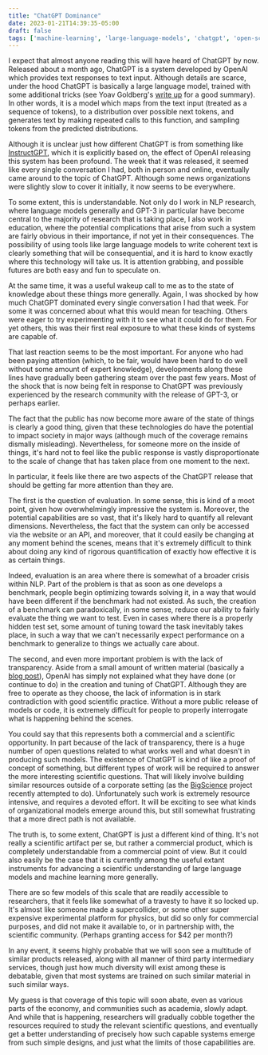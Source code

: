 ```yaml
---
title: "ChatGPT Dominance"
date: 2023-01-21T14:39:35-05:00
draft: false
tags: ['machine-learning', 'large-language-models', 'chatgpt', 'open-science', 'evaluation']
---
```


I expect that almost anyone reading this will have heard of ChatGPT by now. Released about a month ago, ChatGPT is a system developed by OpenAI which provides text responses to text input. Although details are scarce, under the hood ChatGPT is basically a large language model, trained with some additional tricks (see Yoav Goldberg's [write up](https://gist.github.com/yoavg/59d174608e92e845c8994ac2e234c8a9) for a good summary). In other words, it is a model which maps from the text input (treated as a sequence of tokens), to a distribution over possible next tokens, and generates text by making repeated calls to this function, and sampling tokens from the predicted distributions.

Although it is unclear just how different ChatGPT is from something like [InstructGPT](https://openai.com/blog/instruction-following/), which it is explicitly based on, the effect of OpenAI releasing this system has been profound. The week that it was released, it seemed like every single conversation I had, both in person and online, eventually came around to the topic of ChatGPT.  Although some news organizations were slightly slow to cover it initially, it now seems to be everywhere.

To some extent, this is understandable. Not only do I work in NLP research, where language models generally and GPT-3 in particular have become central to the majority of research that is taking place, I also work in education, where the potential complications that arise from such a system are fairly obvious in their importance, if not yet in their consequences. The possibility of using tools like large language models to write coherent text is clearly something that will be consequential, and it is hard to know exactly where this technology will take us. It is attention grabbing, and possible futures are both easy and fun to speculate on.

At the same time, it was a useful wakeup call to me as to the state of knowledge about these things more generally. Again, I was shocked by how much ChatGPT dominated every single conversation I had that week. For some it was concerned about what this would mean for teaching. Others were eager to try experimenting with it to see what it could do for them. For yet others, this was their first real exposure to what these kinds of systems are capable of. 

That last reaction seems to be the most important. For anyone who had been paying attention (which, to be fair, would have been hard to do well without some amount of expert knowledge), developments along these lines have gradually been gathering steam over the past few years. Most of the shock that is now being felt in response to ChatGPT was previously experienced by the research community with the release of GPT-3, or perhaps earlier.

The fact that the public has now become more aware of the state of things is clearly a good thing, given that these technologies do have the potential to impact society in major ways (although much of the coverage remains dismally misleading). Nevertheless, for someone more on the inside of things, it's hard not to feel like the public response is vastly disproportionate to the scale of change that has taken place from one moment to the next. 

In particular, it feels like there are two aspects of the ChatGPT release that should be getting far more attention than they are.

The first is the question of evaluation. In some sense, this is kind of a moot point, given how overwhelmingly impressive the system is. Moreover, the potential capabilities are so vast, that it's likely hard to quantify all relevant dimensions. Nevertheless, the fact that the system can only be accessed via the website or an API, and moreover, that it could easily be changing at any moment behind the scenes, means that it's extremely difficult to think about doing any kind of rigorous quantification of exactly how effective it is as certain things.

Indeed, evaluation is an area where there is somewhat of a broader crisis within NLP. Part of the problem is that as soon as one develops a benchmark, people begin optimizing towards solving it, in a way that would have been different if the benchmark had not existed. As such, the creation of a benchmark can paradoxically, in some sense, reduce our ability to fairly evaluate the thing we want to test. Even in cases where there is a properly hidden test set, some amount of tuning toward the task inevitably takes place, in such a way that we can't necessarily expect performance on a benchmark to generalize to things we actually care about.

The second, and even more important problem is with the lack of transparency. Aside from a small amount of written material (basically a [blog post](https://openai.com/blog/chatgpt/)), OpenAI has simply not explained what they have done (or continue to do) in the creation and tuning of ChatGPT. Although they are free to operate as they choose, the lack of information is in stark contradiction with good scientific practice. Without a more public release of models or code, it is extremely difficult for people to properly interrogate what is happening behind the scenes.

You could say that this represents both a commercial and a scientific opportunity. In part because of the lack of transparency, there is a huge number of open questions related to what works well and what doesn't in producing such models. The existence of ChatGPT is kind of like a proof of concept of something, but different types of work will be required to answer the more interesting scientific questions. That will likely involve building similar resources outside of a corporate setting (as the [BigScience](https://bigscience.huggingface.co/) project recently attempted to do). Unfortunately such work is extremely resource intensive, and requires a devoted effort. It will be exciting to see what kinds of organizational models emerge around this, but still somewhat frustrating that a more direct path is not available.

The truth is, to some extent, ChatGPT is just a different kind of thing. It's not really a scientific artifact per se, but rather a commercial product, which is completely understandable from a commercial point of view. But it could also easily be the case that it is currently among the useful extant instruments for advancing a scientific understanding of large language models and machine learning more generally.

There are so few models of this scale that are readily accessible to researchers, that it feels like somewhat of a travesty to have it so locked up. It's almost like someone made a supercollider, or some other super expensive experimental platform for physics, but did so only for commercial purposes, and did not make it available to, or in partnership with, the scientific community. (Perhaps granting access for $42 per month?)

In any event, it seems highly probable that we will soon see a multitude of similar products released, along with all manner of third party intermediary services, though just how much diversity will exist among these is debatable, given that most systems are trained on such similar material in such similar ways.

My guess is that coverage of this topic will soon abate, even as various parts of the economy, and communities such as academia, slowly adapt. And while that is happening, researchers will gradually cobble together the resources required to study the relevant scientific questions, and eventually get a better understanding of precisely how such capable systems emerge from such simple designs, and just what the limits of those capabilities are.

